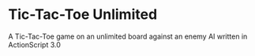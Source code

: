 # Tic-Tac-Toe Unlimited
A Tic-Tac-Toe game on an unlimited board against an enemy AI written in ActionScript 3.0
